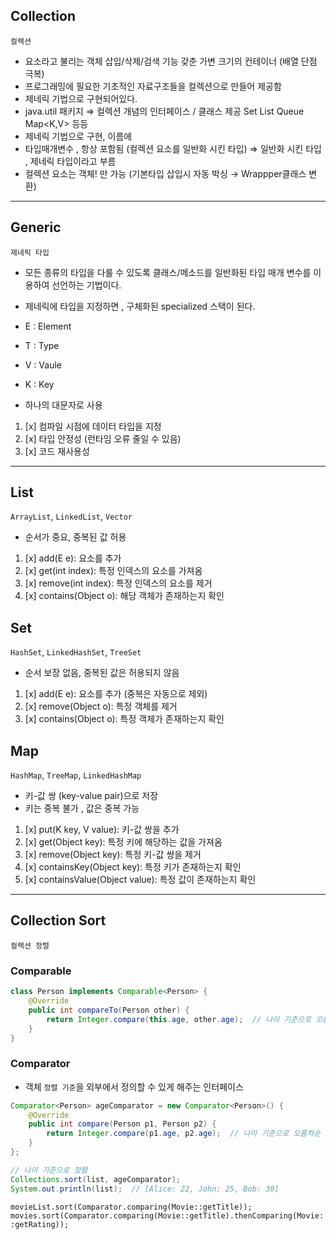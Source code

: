 

## Collection
`컬렉션`

* 요소라고 불리는 객체 삽입/삭제/검색 기능 갖춘 가변 크기의 컨테이너 (배열 단점 극복)
* 프로그래밍에 필요한 기초적인 자료구조들을 컬렉션으로 만들어 제공함
* 제네릭 기법으로 구현되어있다.
* java.util 패키지 ⇒ 컬렉션 개념의 인터페이스 / 클래스 제공 Set<E> List<E> Queue<E> Map<K,V> 등등
* 제네릭 기법으로 구현, 이름에
* 타입매개변수 <E> , <K> 항상 포함됨 (컬렉션 요소를 일반화 시킨 타입) ⇒ 일반화 시킨 타입 , 제네릭 타입이라고 부름
* 컬렉션 요소는 객체! 만 가능 (기본타입 삽입시 자동 박싱 → Wrappper클래스 변환)


---

## Generic
`제네릭 타입`

* 모든 종류의 타입을 다룰 수 있도록 클래스/메소드를 일반화된 타입 매개 변수를 이용하여 선언하는 기법이다.
* 제네릭에 타입을 지정하면 , 구체화된 specialized 스택이 된다.

* E : Element
* T : Type
* V : Vaule
* K : Key
* 하나의 대문자로 사용

1. [x] 컴파일 시점에 데이터 타입을 지정
2. [x] 타입 안정성 (런타임 오류 줄일 수 있음)
3. [x] 코드 재사용성

---

## List
`ArrayList`, `LinkedList`, `Vector`

- 순서가 중요, 중복된 값 허용

1. [x] add(E e): 요소를 추가
2. [x] get(int index): 특정 인덱스의 요소를 가져옴
3. [x] remove(int index): 특정 인덱스의 요소를 제거
4. [x] contains(Object o): 해당 객체가 존재하는지 확인

## Set
`HashSet`, `LinkedHashSet`, `TreeSet`

- 순서 보장 없음, 중복된 값은 허용되지 않음 

1. [x] add(E e): 요소를 추가 (중복은 자동으로 제외)
2. [x] remove(Object o): 특정 객체를 제거
3. [x] contains(Object o): 특정 객체가 존재하는지 확인

## Map
`HashMap`, `TreeMap`, `LinkedHashMap`

- 키-값 쌍 (key-value pair)으로 저장
- 키는 중복 불가 , 값은 중복 가능


1. [x] put(K key, V value): 키-값 쌍을 추가
2. [x] get(Object key): 특정 키에 해당하는 값을 가져옴
3. [x] remove(Object key): 특정 키-값 쌍을 제거
4. [x] containsKey(Object key): 특정 키가 존재하는지 확인
5. [x] containsValue(Object value): 특정 값이 존재하는지 확인


---

## Collection Sort
`컬렉션 정렬`

### Comparable
```java
class Person implements Comparable<Person> {
    @Override
    public int compareTo(Person other) {
        return Integer.compare(this.age, other.age);  // 나이 기준으로 오름차순 정렬
    }
}
```

### Comparator
- 객체 `정렬 기준`을 외부에서 정의할 수 있게 해주는 인터페이스

```java
Comparator<Person> ageComparator = new Comparator<Person>() {
    @Override
    public int compare(Person p1, Person p2) {
        return Integer.compare(p1.age, p2.age);  // 나이 기준으로 오름차순 정렬
    }
};

```

```java
// 나이 기준으로 정렬
Collections.sort(list, ageComparator);
System.out.println(list);  // [Alice: 22, John: 25, Bob: 30]
```


`movieList.sort(Comparator.comparing(Movie::getTitle));`
`movies.sort(Comparator.comparing(Movie::getTitle).thenComparing(Movie::getRating));`
